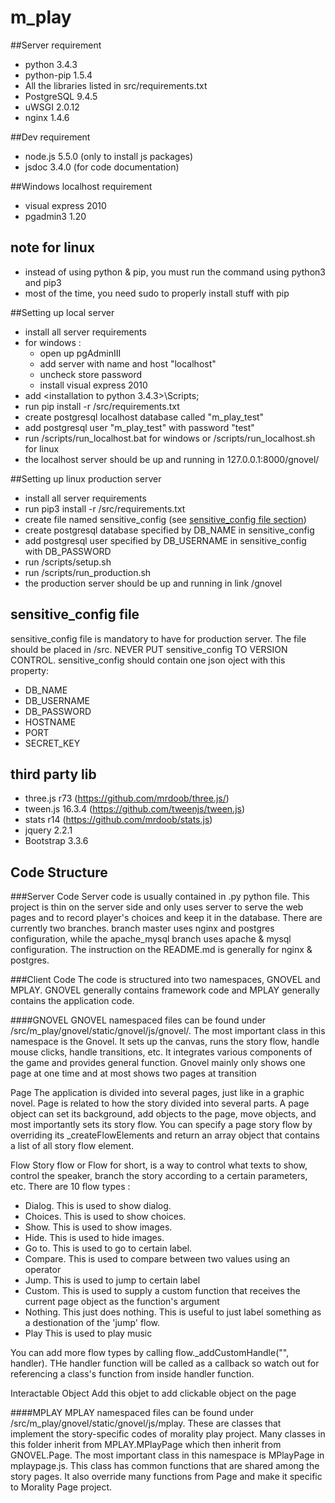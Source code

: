 # m_play

##Server requirement
- python 3.4.3
- python-pip 1.5.4
- All the libraries listed in src/requirements.txt
- PostgreSQL 9.4.5
- uWSGI 2.0.12
- nginx 1.4.6

##Dev requirement
- node.js 5.5.0 (only to install js packages)
- jsdoc 3.4.0  (for code documentation)

##Windows localhost requirement
- visual express 2010
- pgadmin3 1.20

## note for linux
- instead of using python & pip, you must run the command using python3 and pip3
- most of the time, you need sudo to properly install stuff with pip

##Setting up local server
- install all server requirements
- for windows : 
  - open up pgAdminIII
  - add server with name and host "localhost"
  - uncheck store password
  - install visual express 2010
- add <installation to python 3.4.3>\Scripts;
- run pip install -r /src/requirements.txt
- create postgresql localhost database called "m_play_test"
- add postgresql user "m_play_test" with password "test"
- run /scripts/run_localhost.bat for windows or /scripts/run_localhost.sh for linux
- the localhost server should be up and running in 127.0.0.1:8000/gnovel/

##Setting up linux production server
- install all server requirements
- run pip3 install -r /src/requirements.txt
- create file named sensitive_config (see [sensitive_config file section](#sensitive_config))
- create postgresql database specified by DB_NAME in sensitive_config
- add postgresql user specified by DB_USERNAME in sensitive_config with DB_PASSWORD
- run /scripts/setup.sh
- run /scripts/run_production.sh
- the production server should be up and running in link <HOSTNAME>/gnovel

## sensitive_config file <a name="sensitive_config">
sensitive_config file is mandatory to have for production server. The file
should be placed in /src. NEVER PUT sensitive_config TO VERSION CONTROL. 
sensitive_config should contain one json oject with this property:
  - DB_NAME
  - DB_USERNAME
  - DB_PASSWORD
  - HOSTNAME
  - PORT
  - SECRET_KEY

## third party lib
- three.js r73 (https://github.com/mrdoob/three.js/)
- tween.js 16.3.4 (https://github.com/tweenjs/tween.js)
- stats r14 (https://github.com/mrdoob/stats.js)
- jquery 2.2.1
- Bootstrap 3.3.6

## Code Structure
###Server Code
Server code is usually contained in .py python file. This project is thin on the server side and only uses server to serve the web pages and to record player's choices and keep it in the database. There are currently two branches. branch master uses nginx and postgres configuration, while the apache_mysql branch uses apache & mysql configuration. The instruction on the README.md is generally for nginx & postgres. 

###Client Code
The code is structured into two namespaces, GNOVEL and MPLAY. GNOVEL generally contains framework code and MPLAY generally contains the application code.

####GNOVEL
GNOVEL namespaced files can be found under /src/m_play/gnovel/static/gnovel/js/gnovel/. The most important class in this namespace is the Gnovel. It sets up the canvas, runs the story flow, handle mouse clicks, handle transitions, etc. It integrates various components of the game and provides general function. Gnovel mainly only shows one page at one time and at most shows two pages at transition

Page
The application is divided into several pages, just like in a graphic novel. Page is related to how the story divided into several parts. A page object can set its background, add objects to the page, move objects, and most importantly sets its story flow. You can specify a page story flow by overriding its _createFlowElements and return an array object that contains a list of all story flow element. 

Flow
Story flow or Flow for short, is a way to control what texts to show, control the speaker, branch the story according to a certain parameters, etc. There are 10 flow types :
 - Dialog. This is used to show dialog.
 - Choices. This is used to show choices.
 - Show. This is used to show images. 
 - Hide. This is used to hide images. 
 - Go to. This is used to go to certain label.
 - Compare. This is used to compare between two values using an operator
 - Jump. This is used to jump to certain label
 - Custom. This is used to supply a custom function that receives the current page object as the function's argument
 - Nothing. This just does nothing. This is useful to just label something as a destionation of the 'jump' flow.
 - Play This is used to play music

You can add more flow types by calling flow._addCustomHandle("<name of the flow tpye>", handler). THe handler function will be called as a callback so watch out for referencing a class's function from inside handler function.

Interactable Object
Add this objet to add clickable object on the page

####MPLAY
MPLAY namespaced files can be found under /src/m_play/gnovel/static/gnovel/js/mplay. These are classes that implement the story-specific codes of morality play project. Many classes in this folder inherit from MPLAY.MPlayPage which then inherit from GNOVEL.Page. The most important class in this namespace is MPlayPage in mplaypage.js. This class has common functions that are shared among the story pages. It also override many functions from Page and make it specific to Morality Page project. 

